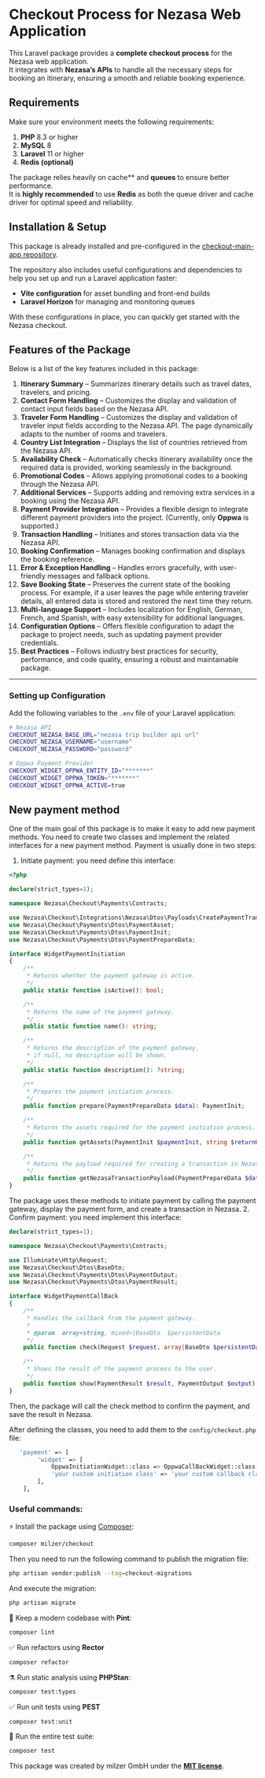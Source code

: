 # Checkout Process for Nezasa Web Application

This Laravel package provides a **complete checkout process** for the Nezasa web application.  
It integrates with **Nezasa’s APIs** to handle all the necessary steps for booking an itinerary, ensuring a smooth and reliable booking experience.


## Requirements
Make sure your environment meets the following requirements:

1. **PHP** 8.3 or higher
2. **MySQL** 8
3. **Laravel** 11 or higher
4. **Redis (optional)** 

The package relies heavily on cache** and **queues** to ensure better performance.  
It is **highly recommended** to use **Redis** as both the queue driver and cache driver for optimal speed and reliability.

## Installation & Setup
This package is already installed and pre-configured in the [checkout-main-app repository](https://github.com/milzer-tech/checkout-main-app).

The repository also includes useful configurations and dependencies to help you set up and run a Laravel application faster:

- **Vite configuration** for asset bundling and front-end builds
- **Laravel Horizon** for managing and monitoring queues

With these configurations in place, you can quickly get started with the Nezasa checkout.

## Features of the Package
Below is a list of the key features included in this package:

1. **Itinerary Summary** – Summarizes itinerary details such as travel dates, travelers, and pricing.
2. **Contact Form Handling** – Customizes the display and validation of contact input fields based on the Nezasa API.
3. **Traveler Form Handling** – Customizes the display and validation of traveler input fields according to the Nezasa API. The page dynamically adapts to the number of rooms and travelers.
4. **Country List Integration** – Displays the list of countries retrieved from the Nezasa API.
5. **Availability Check** – Automatically checks itinerary availability once the required data is provided, working seamlessly in the background.
6. **Promotional Codes** – Allows applying promotional codes to a booking through the Nezasa API.
7. **Additional Services** – Supports adding and removing extra services in a booking using the Nezasa API.
8. **Payment Provider Integration** – Provides a flexible design to integrate different payment providers into the project. (Currently, only **Oppwa** is supported.)
9. **Transaction Handling** – Initiates and stores transaction data via the Nezasa API.
10. **Booking Confirmation** – Manages booking confirmation and displays the booking reference.
11. **Error & Exception Handling** – Handles errors gracefully, with user-friendly messages and fallback options.
12. **Save Booking State** – Preserves the current state of the booking process. For example, if a user leaves the page while entering traveler details, all entered data is stored and restored the next time they return.
13. **Multi-language Support** – Includes localization for English, German, French, and Spanish, with easy extensibility for additional languages.
14. **Configuration Options** – Offers flexible configuration to adapt the package to project needs, such as updating payment provider credentials.
15. **Best Practices** – Follows industry best practices for security, performance, and code quality, ensuring a robust and maintainable package.

---

### Setting up Configuration

Add the following variables to the `.env` file of your Laravel application:

```bash
# Nezasa API
CHECKOUT_NEZASA_BASE_URL="nezasa trip builder api url"
CHECKOUT_NEZASA_USERNAME="username"
CHECKOUT_NEZASA_PASSWORD="password"

# Oppwa Payment Provider
CHECKOUT_WIDGET_OPPWA_ENTITY_ID="*******"
CHECKOUT_WIDGET_OPPWA_TOKEN="*******"
CHECKOUT_WIDGET_OPPWA_ACTIVE=true
```

## New payment method
One of the main goal of this package is to make it easy to add new payment methods. You need to create two classes and implement the related interfaces for a new payment method. Payment is usually done in two steps:
1. Initiate payment: you need define this interface:
```php
<?php

declare(strict_types=1);

namespace Nezasa\Checkout\Payments\Contracts;

use Nezasa\Checkout\Integrations\Nezasa\Dtos\Payloads\CreatePaymentTransactionPayload as NezasaPayload;
use Nezasa\Checkout\Payments\Dtos\PaymentAsset;
use Nezasa\Checkout\Payments\Dtos\PaymentInit;
use Nezasa\Checkout\Payments\Dtos\PaymentPrepareData;

interface WidgetPaymentInitiation
{
    /**
     * Returns whether the payment gateway is active.
     */
    public static function isActive(): bool;

    /**
     * Returns the name of the payment gateway.
     */
    public static function name(): string;

    /**
     * Returns the description of the payment gateway.
     * if null, no description will be shown.
     */
    public static function description(): ?string;

    /**
     * Prepares the payment initiation process.
     */
    public function prepare(PaymentPrepareData $data): PaymentInit;

    /**
     * Returns the assets required for the payment initiation process.
     */
    public function getAssets(PaymentInit $paymentInit, string $returnUrl): PaymentAsset;

    /**
     * Returns the payload required for creating a transaction in Nezasa.
     */
    public function getNezasaTransactionPayload(PaymentPrepareData $data, PaymentInit $paymentInit): NezasaPayload;
}

```
The package uses these methods to initiate payment by calling the payment gateway, display the payment form, and create a transaction in Nezasa.
2. Confirm payment: you need implement this interface:
```php
declare(strict_types=1);

namespace Nezasa\Checkout\Payments\Contracts;

use Illuminate\Http\Request;
use Nezasa\Checkout\Dtos\BaseDto;
use Nezasa\Checkout\Payments\Dtos\PaymentOutput;
use Nezasa\Checkout\Payments\Dtos\PaymentResult;

interface WidgetPaymentCallBack
{
    /**
     * Handles the callback from the payment gateway.
     *
     * @param  array<string, mixed>|BaseDto  $persistentData
     */
    public function check(Request $request, array|BaseDto $persistentData): PaymentResult;

    /**
     * Shows the result of the payment process to the user.
     */
    public function show(PaymentResult $result, PaymentOutput $output): PaymentOutput;
}
```
Then, the package will call the check method to confirm the payment, and save the result in Nezasa.

After defining the classes, you need to add them to the `config/checkout.php` file:
```bash
   'payment' => [
        'widget' => [
            OppwaInitiationWidget::class => OppwaCallBackWidget::class,
            'your custom initiation class' => 'your custom callback class'
        ],
    ],
```

### Useful commands:

⚡️ Install the package using [Composer](https://getcomposer.org):
```bash
composer milzer/checkout
```
Then you need to run the following command to publish the migration file:
```bash
php artisan vendor:publish --tag=checkout-migrations
```
And execute the migration:
```bash
php artisan migrate
```

🧹 Keep a modern codebase with **Pint**:
```bash
composer lint
```

✅ Run refactors using **Rector**
```bash
composer refactor
```

⚗️ Run static analysis using **PHPStan**:
```bash
composer test:types
```

✅ Run unit tests using **PEST**
```bash
composer test:unit
```

🚀 Run the entire test suite:
```bash
composer test
```

This package was created by milzer GmbH under the **[MIT license](https://opensource.org/licenses/MIT)**.
